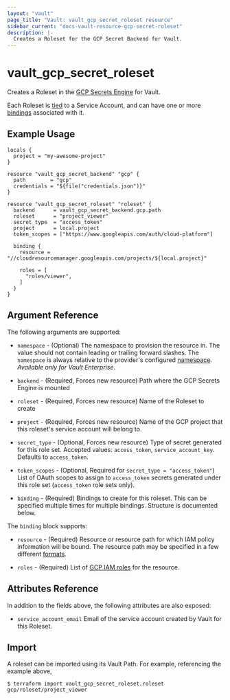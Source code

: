 ```yaml
---
layout: "vault"
page_title: "Vault: vault_gcp_secret_roleset resource"
sidebar_current: "docs-vault-resource-gcp-secret-roleset"
description: |-
  Creates a Roleset for the GCP Secret Backend for Vault.
---
```


# vault\_gcp\_secret\_roleset

Creates a Roleset in the [GCP Secrets Engine](https://www.vaultproject.io/docs/secrets/gcp/index.html) for Vault.

Each Roleset is [tied](https://www.vaultproject.io/docs/secrets/gcp/index.html#service-accounts-are-tied-to-rolesets) to a Service Account, and can have one or more [bindings](https://www.vaultproject.io/docs/secrets/gcp/index.html#roleset-bindings) associated with it.

## Example Usage

```hcl
locals {
  project = "my-awesome-project"
}

resource "vault_gcp_secret_backend" "gcp" {
  path        = "gcp"
  credentials = "${file("credentials.json")}"
}

resource "vault_gcp_secret_roleset" "roleset" {
  backend      = vault_gcp_secret_backend.gcp.path
  roleset      = "project_viewer"
  secret_type  = "access_token"
  project      = local.project
  token_scopes = ["https://www.googleapis.com/auth/cloud-platform"]

  binding {
    resource = "//cloudresourcemanager.googleapis.com/projects/${local.project}"

    roles = [
      "roles/viewer",
    ]
  }
}
```

## Argument Reference

The following arguments are supported:

* `namespace` - (Optional) The namespace to provision the resource in.
  The value should not contain leading or trailing forward slashes.
  The `namespace` is always relative to the provider's configured [namespace](/docs/providers/vault/index.html#namespace).
   *Available only for Vault Enterprise*.

* `backend` - (Required, Forces new resource) Path where the GCP Secrets Engine is mounted

* `roleset` - (Required, Forces new resource) Name of the Roleset to create

* `project` - (Required, Forces new resource) Name of the GCP project that this roleset's service account will belong to.

* `secret_type` - (Optional, Forces new resource) Type of secret generated for this role set. Accepted values: `access_token`, `service_account_key`. Defaults to `access_token`.

* `token_scopes` - (Optional, Required for `secret_type = "access_token"`) List of OAuth scopes to assign to `access_token` secrets generated under this role set (`access_token` role sets only).

* `binding` - (Required) Bindings to create for this roleset. This can be specified multiple times for multiple bindings. Structure is documented below.

The `binding` block supports:

* `resource` - (Required) Resource or resource path for which IAM policy information will be bound. The resource path may be specified in a few different [formats](https://www.vaultproject.io/docs/secrets/gcp/index.html#roleset-bindings).

* `roles` - (Required) List of [GCP IAM roles](https://cloud.google.com/iam/docs/understanding-roles) for the resource.

## Attributes Reference

In addition to the fields above, the following attributes are also exposed:

* `service_account_email` Email of the service account created by Vault for this Roleset.

## Import

A roleset can be imported using its Vault Path. For example, referencing the example above,

```
$ terraform import vault_gcp_secret_roleset.roleset gcp/roleset/project_viewer
```
